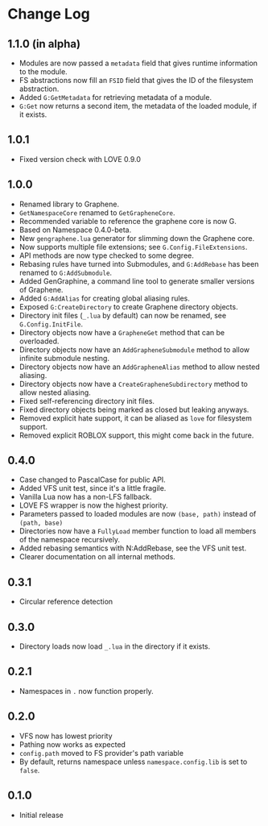 # Change Log

## 1.1.0 (in alpha)
- Modules are now passed a `metadata` field that gives runtime information to the module.
- FS abstractions now fill an `FSID` field that gives the ID of the filesystem abstraction.
- Added `G:GetMetadata` for retrieving metadata of a module.
- `G:Get` now returns a second item, the metadata of the loaded module, if it exists.

## 1.0.1
- Fixed version check with LOVE 0.9.0

## 1.0.0
- Renamed library to Graphene.
- `GetNamespaceCore` renamed to `GetGrapheneCore`.
- Recommended variable to reference the graphene core is now G.
- Based on Namespace 0.4.0-beta.
- New `gengraphene.lua` generator for slimming down the Graphene core.
- Now supports multiple file extensions; see `G.Config.FileExtensions`.
- API methods are now type checked to some degree.
- Rebasing rules have turned into Submodules, and `G:AddRebase` has been renamed to `G:AddSubmodule`.
- Added GenGraphine, a command line tool to generate smaller versions of Graphene.
- Added `G:AddAlias` for creating global aliasing rules.
- Exposed `G:CreateDirectory` to create Graphene directory objects.
- Directory init files (`_.lua` by default) can now be renamed, see `G.Config.InitFile`.
- Directory objects now have a `GrapheneGet` method that can be overloaded.
- Directory objects now have an `AddGrapheneSubmodule` method to allow infinite submodule nesting.
- Directory objects now have an `AddGrapheneAlias` method to allow nested aliasing.
- Directory objects now have a `CreateGrapheneSubdirectory` method to allow nested aliasing.
- Fixed self-referencing directory init files.
- Fixed directory objects being marked as closed but leaking anyways.
- Removed explicit hate support, it can be aliased as `love` for filesystem support.
- Removed explicit ROBLOX support, this might come back in the future.

## 0.4.0
- Case changed to PascalCase for public API.
- Added VFS unit test, since it's a little fragile.
- Vanilla Lua now has a non-LFS fallback.
- LOVE FS wrapper is now the highest priority.
- Parameters passed to loaded modules are now `(base, path)` instead of `(path, base)`
- Directories now have a `FullyLoad` member function to load all members of the namespace recursively.
- Added rebasing semantics with N:AddRebase, see the VFS unit test.
- Clearer documentation on all internal methods.

## 0.3.1
- Circular reference detection

## 0.3.0
- Directory loads now load `_.lua` in the directory if it exists.

## 0.2.1
- Namespaces in `.` now function properly.

## 0.2.0
- VFS now has lowest priority
- Pathing now works as expected
- `config.path` moved to FS provider's path variable
- By default, returns namespace unless `namespace.config.lib` is set to `false`.

## 0.1.0
- Initial release